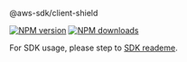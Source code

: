 @aws-sdk/client-shield

[![NPM version](https://img.shields.io/npm/v/@aws-sdk/client-shield/preview.svg)](https://www.npmjs.com/package/@aws-sdk/client-shield)
[![NPM downloads](https://img.shields.io/npm/dm/@aws-sdk/client-shield.svg)](https://www.npmjs.com/package/@aws-sdk/client-shield)

For SDK usage, please step to [SDK reademe](https://github.com/aws/aws-sdk-js-v3).
